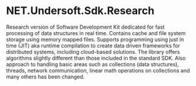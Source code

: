 # NET.Undersoft.Sdk.Research
Research version of Software Development Kit dedicated for fast processing of data structures in real time. Contains cache and file system storage using memory mapped files. Supports programming using just in time (JIT) aka runtime compilation to create data driven frameworks for distributed systems, including cloud-based solutions. The library offers algorithms slightly different than those included in the standard SDK. Also approach to handling basic areas such as collections (data structures), threads, network communication, linear math operations on collections and many others has been changed.
